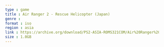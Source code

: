 ```yaml
---
type : game
title : Air Ranger 2 - Rescue Helicopter (Japan)
genre : 
format : iso
region : asia
link : https://archive.org/download/PS2-ASIA-ROMS321COM/Air%20Ranger%202%20-%20Rescue%20Helicopter%20%28Japan%29.7z
size : 1.0GB
---
```


